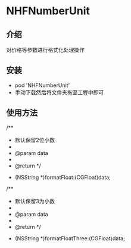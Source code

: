 # NHFNumberUnit
<h2>介绍</h2>
<p>对价格等参数进行格式化处理操作</p>
<h2>安装</h2>
<ul>
<li>pod 'NHFNumberUnit'</li>
<li>手动下载然后将文件夹拖至工程中即可</li>
</ul>

<h2>使用方法</h2>

/**
 *  默认保留2位小数
 *
 *  @param data
 *
 *  @return
 */
+ (NSString *)formatFloat:(CGFloat)data;

/**
 *  默认保留3为小数
 *
 *  @param data
 *
 *  @return
 */
+ (NSString *)formatFloatThree:(CGFloat)data;
